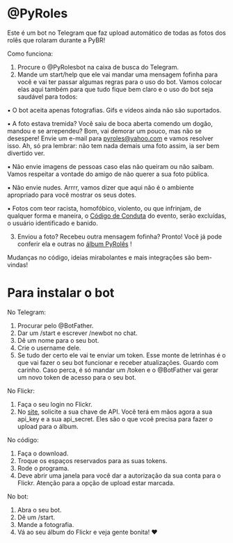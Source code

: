 # @PyRoles
Este é um bot no Telegram que faz upload automático de todas as fotos dos rolês que rolaram durante a PyBR!

Como funciona:

1. Procure o @PyRolesbot na caixa de busca do Telegram.
2. Mande um start/help que ele vai mandar uma mensagem fofinha para você e vai ter passar algumas regras para o uso do bot. Vamos colocar elas aqui também para que tudo fique bem claro e o uso do bot seja saudável para todos:

▪️ O bot aceita apenas fotografias. Gifs e vídeos ainda não são suportados. 

▪️ A foto estava tremida? Você saiu de boca aberta comendo um dogão, mandou e se arrependeu? Bom, vai demorar um pouco, mas não se desespere! Envie um e-mail para pyroles@yahoo.com e vamos resolver isso. Ah, só pra lembrar: não tem nada demais uma foto assim, ia ser bem divertido ver.

▪️ Não envie imagens de pessoas caso elas não queiram ou não saibam. Vamos respeitar a vontade do amigo de não querer a sua foto pública.

▪️ Não envie nudes. Arrrr, vamos dizer que aqui não é o ambiente apropriado para você mostrar os seus dotes.  

▪️ Fotos com teor racista, homofóbico, violento, ou que infrinjam, de qualquer forma e maneira, o <a href='https://github.com/pythonbrasil/codigo-de-conduta'>Código de Conduta</a> do evento, serão excluídas, o usuário identificado e banido.

3. Enviou a foto? Recebeu outra mensagem fofinha? Pronto! Você já pode conferir ela e outras no <a href='https://www.flickr.com/photos/160228175@N08/'>álbum PyRolês</a> ! 

Mudanças no código, ideias mirabolantes e mais integrações são bem-vindas!

# Para instalar o bot

No Telegram:
1. Procurar pelo @BotFather.
2. Dar um /start e escrever /newbot no chat.
3. Dê um nome para o seu bot.
4. Crie o username dele.
5. Se tudo der certo ele vai te enviar um token. Esse monte de letrinhas é o que vai fazer o seu bot funcionar e receber atualizações. Guardo com carinho. Caso perca, é só mandar um /token e o @BotFather vai gerar um novo token de acesso para o seu bot.

No Flickr:

1. Faça o seu login no Flickr. 
2. No <a href='https://www.flickr.com/services/apps/create/'>site</a>, solicite a sua chave de API. Você terá em mãos agora a sua api_key e a sua api_secret. Eles são o que vcoê precisa para fazer o upload para o álbum.

No código:
1. Faça o download.
2. Troque os espaços reservados para as suas tokens. 
3. Rode o programa.
4. Deve abrir uma janela para você dar a autorização da sua conta para o Flickr. Atenção para a opção de upload estar marcada. 

No bot:
1. Abra o seu bot.
2. Dê um /start.
3. Mande a fotografia. 
4. Vá ao seu álbum do Flickr e veja gente bonita! ❤️
